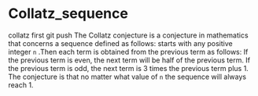 # Collatz_sequence
collatz first git push
The Collatz conjecture is a conjecture in mathematics that concerns a sequence defined as follows:
starts with any positive integer `n` .Then each term is obtained from the previous term as follows:
If the previous term is even, the next term will be half of the previous term.
If the previous term is odd, the next term is 3 times the previous term plus 1.
The conjecture is that no matter what value of `n` the sequence will always reach 1.
